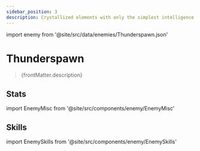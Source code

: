 ```yaml
---
sidebar_position: 3
description: Crystallized elements with only the simplest intelligence. It drifts in the Fragmentum in the form of a bird brimming with electricity, releasing thunderclaps in all directions.
---
```


import enemy from '@site/src/data/enemies/Thunderspawn.json'

# Thunderspawn
<blockquote>{frontMatter.description}</blockquote>

## Stats

import EnemyMisc from '@site/src/components/enemy/EnemyMisc'

<EnemyMisc enemy={enemy} variant={0} />

## Skills

import EnemySkills from '@site/src/components/enemy/EnemySkills'

<EnemySkills enemy={enemy} variant={0} />

